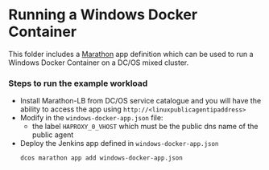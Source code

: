 # Running a Windows Docker Container

This folder includes a [Marathon](https://mesosphere.github.io/marathon/) app
definition which can be used to run a Windows Docker Container on a DC/OS mixed cluster.

### Steps to run the example workload

- Install Marathon-LB from DC/OS service catalogue and you will have the ability to access the app using `http://<linuxpublicagentipaddress>`
- Modify in the `windows-docker-app.json` file:
   - the label `HAPROXY_0_VHOST` which must be the public dns name of the public agent
- Deploy the Jenkins app defined in `windows-docker-app.json`
   ```
   dcos marathon app add windows-docker-app.json
   ```

